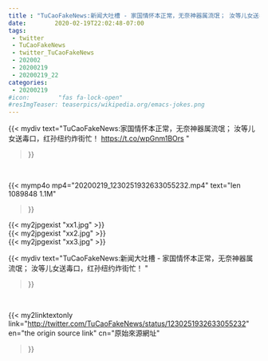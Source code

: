```yaml
---
title : "TuCaoFakeNews:新闻大吐槽 - 家国情怀本正常，无奈神器属流氓； 汝等儿女送毒口，红孙纽约炸街忙！ "
date:        2020-02-19T22:02:48-07:00
tags:
 - twitter
 - TuCaoFakeNews
 - twitter_TuCaoFakeNews
 - 202002
 - 20200219
 - 20200219_22
categories:
 - 20200219
#icon:        "fas fa-lock-open"
#resImgTeaser: teaserpics/wikipedia.org/emacs-jokes.png
---
```


{{< mydiv text="TuCaoFakeNews:家国情怀本正常，无奈神器属流氓； 汝等儿女送毒口，红孙纽约炸街忙！  https://t.co/wpGnm1BOrs "
>}}
<br>


{{< mymp4o mp4="20200219_1230251932633055232.mp4"
text="len 1089848    1.1M"
>}}

{{< my2jpgexist "xx1.jpg" >}}<br>
{{< my2jpgexist "xx2.jpg" >}}<br>
{{< my2jpgexist "xx3.jpg" >}}<br>



{{< mydiv text="TuCaoFakeNews:新闻大吐槽 - 家国情怀本正常，无奈神器属流氓； 汝等儿女送毒口，红孙纽约炸街忙！ "
>}}
<br>

{{< my2linktextonly link="http://twitter.com/TuCaoFakeNews/status/1230251932633055232"
en="the origin source link" cn="原始來源網址"
>}}


<br>

